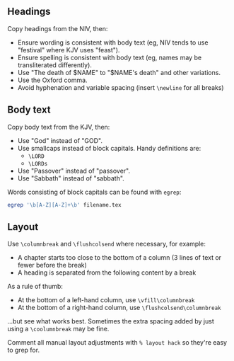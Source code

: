 Headings
--------

Copy headings from the NIV, then:

- Ensure wording is consistent with body text (eg, NIV tends to use "festival" where KJV uses "feast").
- Ensure spelling is consistent with body text (eg, names may be transliterated differently).
- Use "The death of $NAME" to "$NAME's death" and other variations.
- Use the Oxford comma.
- Avoid hyphenation and variable spacing (insert `\newline` for all breaks)


Body text
---------

Copy body text from the KJV, then:

- Use "God" instead of "GOD".
- Use smallcaps instead of block capitals.  Handy definitions are:
  - `\LORD`
  - `\LORDs`
- Use "Passover" instead of "passover".
- Use "Sabbath" instead of "sabbath".

Words consisting of block capitals can be found with `egrep`:

```bash
egrep '\b[A-Z][A-Z]+\b' filename.tex
```

Layout
------

Use `\columnbreak` and `\flushcolsend` where necessary, for example:

- A chapter starts too close to the bottom of a column (3 lines of text or fewer before the break)
- A heading is separated from the following content by a break

As a rule of thumb:

- At the bottom of a left-hand column, use `\vfill\columnbreak`
- At the bottom of a right-hand column, use `\flushcolsend\columnbreak`

...but see what works best.  Sometimes the extra spacing added by just
using a `\coolumnbreak` may be fine.

Comment all manual layout adjustments with `% layout hack` so they're easy to grep for.
